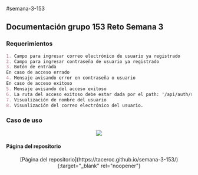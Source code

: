 #semana-3-153

## Documentación grupo 153 Reto Semana 3

### Requerimientos
```markdown
1. Campo para ingresar correo electrónico de usuario ya registrado
2. Campo para ingresar contraseña de usuario ya registrado
3. Botón de entrada
En caso de acceso errado
4. Mensaje avisando error en contraseña o usuario
En caso de acceso exitoso
5. Mensaje avisando del acceso exitoso
6. La ruta del acceso exitoso debe estar dada por el path: '/api/auth/signin'
7. Visualización de nombre del usuario
8. Visualización del correo electrónico del usuario.
```
### Caso de uso

<p align="center" >
  <img src="../gh-pages/images/Caso_estudio_reto3.png"/>
</p>

#### Página del repositorio
<p align="center" >
  [Página del repositorio](https://taceroc.github.io/semana-3-153/){:target="_blank" rel="noopener"}
</p>

